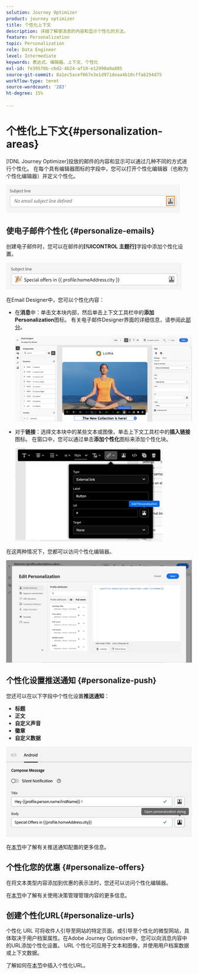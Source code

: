 ```yaml
---
solution: Journey Optimizer
product: journey optimizer
title: 个性化上下文
description: 详细了解使消息的内容和显示个性化的方法。
feature: Personalization
topic: Personalization
role: Data Engineer
level: Intermediate
keywords: 表达式、编辑器、上下文、个性化
exl-id: fe39570b-cbd2-4b24-af10-e12990a9a885
source-git-commit: 8a1ec5acef067e3e1d971deaa4b10cffa6294d75
workflow-type: tm+mt
source-wordcount: '283'
ht-degree: 15%

---
```


# 个性化上下文{#personalization-areas}

[!DNL Journey Optimizer]投放的邮件的内容和显示可以通过几种不同的方式进行个性化。 在每个具有编辑器图标的字段中，您可以打开个性化编辑器（也称为个性化编辑器）并定义个性化。

![](assets/perso_icon.png)

## 使电子邮件个性化 {#personalize-emails}

创建电子邮件时，您可以在邮件的&#x200B;**[!UICONTROL 主题行]**&#x200B;字段中添加个性化设置。

![](assets/perso_subject.png)

在Email Designer中，您可以个性化内容：

* 在&#x200B;**消息**&#x200B;中：单击文本块内部，然后单击上下文工具栏中的&#x200B;**添加Personalization**&#x200B;图标。 有关电子邮件Designer界面的详细信息，请参阅此[部分](../email/get-started-email-design.md)。

  ![](assets/perso_insert.png)

* 对于&#x200B;**链接**：选择文本块中的某些文本或图像，单击上下文工具栏中的&#x200B;**插入链接**&#x200B;图标。 在窗口中，您可以通过单击&#x200B;**添加个性化**&#x200B;图标来添加个性化块。

  ![](assets/perso_link.png)

在这两种情况下，您都可以访问个性化编辑器。

![](assets/perso_ee.png)

## 个性化设置推送通知 {#personalize-push}

您还可以在以下字段中个性化设置&#x200B;**推送通知**：

* **标题**
* **正文**
* **自定义声音**
* **徽章**
* **自定义数据**

![](assets/perso_push.png)

在[本节](../push/push-gs.md)中了解有关推送通知配置的更多信息。

## 个性化您的优惠 {#personalize-offers}

在将文本类型内容添加到优惠的表示法时，您还可以访问个性化编辑器。

在[本节](../offers/offer-library/creating-personalized-offers.md#custom-text)中了解有关使用决策管理管理内容的更多信息。

## 创建个性化URL{#personalize-urls}

个性化 URL 可将收件人引导至网站的特定页面，或引导至个性化的微型网站，具体取决于用户档案属性。在Adobe Journey Optimizer中，您可以向消息内容中的URL添加个性化设置。 URL 个性化可应用于文本和图像，并使用用户档案数据或上下文数据。

了解如何在[本节](personalization-syntax.md#perso-urls)中插入个性化URL。

